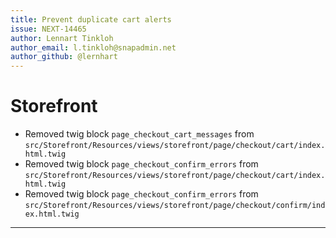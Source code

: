```yaml
---
title: Prevent duplicate cart alerts
issue: NEXT-14465
author: Lennart Tinkloh
author_email: l.tinkloh@snapadmin.net
author_github: @lernhart
---
```

# Storefront
* Removed twig block `page_checkout_cart_messages` from `src/Storefront/Resources/views/storefront/page/checkout/cart/index.html.twig`
* Removed twig block `page_checkout_confirm_errors` from `src/Storefront/Resources/views/storefront/page/checkout/cart/index.html.twig`
* Removed twig block `page_checkout_confirm_errors` from `src/Storefront/Resources/views/storefront/page/checkout/confirm/index.html.twig`
___
